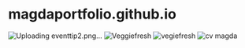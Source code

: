 # magdaportfolio.github.io
![Uploading eventtip2.png…]()
![Veggiefresh](https://user-images.githubusercontent.com/114610789/206912307-eeebca37-4ad5-4ef4-b7fb-882520c3c4cf.png)
![vegiefresh](https://user-images.githubusercontent.com/114610789/206913366-3a7045f1-9113-46ba-bc55-096775e8fb2a.png)
![cv magda](https://user-images.githubusercontent.com/114610789/206914292-de3f2d9a-5ad1-477b-b88b-2a6aea99f265.png)
